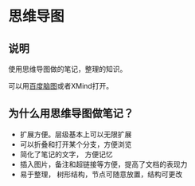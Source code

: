 # 思维导图

## 说明

使用思维导图做的笔记，整理的知识。

可以用[百度脑图](http://naotu.baidu.com/)或者XMind打开。



## 为什么用思维导图做笔记？

* 扩展方便。层级基本上可以无限扩展
* 可以折叠和打开某个分支，方便浏览
* 简化了笔记的文字， 方便记忆
* 插入图片，备注和超链接等方便，提高了文档的表现力
* 易于整理， 树形结构，节点可随意放置，结构可更改
